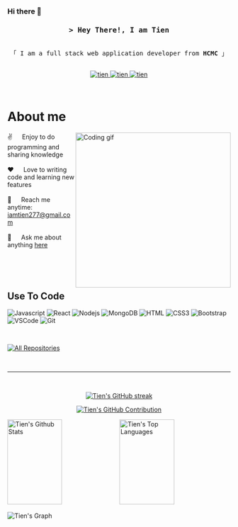 ### Hi there 👋

<!--
**kieeutienn/kieeutienn** is a ✨ _special_ ✨ repository because its `README.md` (this file) appears on your GitHub profile.

Here are some ideas to get you started:

- 🔭 I’m currently working on ...
- 🌱 I’m currently learning ...
- 👯 I’m looking to collaborate on ...
- 🤔 I’m looking for help with ...
- 💬 Ask me about ...
- 📫 How to reach me: ...
- 😄 Pronouns: ...
- ⚡ Fun fact: ...
-->

<!--
<h2 align="center">
  Welcome to Al Siam World!
  <img src="https://media.giphy.com/media/hvRJCLFzcasrR4ia7z/giphy.gif" width="28">
</h2>
-->

<!--
<p align="center">
  <a href="https://github.com/alsiam"><img src="https://readme-typing-svg.herokuapp.com/?lines=Self%20Taught%20Programmer;Front%20End%20Developer;1.5%2B%20years%20of%20coding%20experience;Always%20learning%20new%20things&center=true&width=380&height=45"></a>
</p>

 -->

<!--
<a href="https://komarev.com/ghpvc/?username=alsiam">
  <img align="right" src="https://komarev.com/ghpvc/?username=alsiam&label=Visitors&color=0e75b6&style=flat" alt="Profile visitor" />
</a>
-->



<!-- Intro  -->
<h3 align="center">
        <samp>&gt; Hey There!, I am Tien
        </samp>
</h3>


<p align="center"> 
  <samp>
    <br>
    「 I am a full stack web application developer from <b>HCMC</b> 」
    <br>
    <br>
  </samp>
</p>

<p align="center">
 <a href="https://www.linkedin.com/in/ki%E1%BB%81u-ti%C3%AAn-%C4%91%E1%BA%B7ng-0a7493273/" target="_blank">
  <img src="https://img.shields.io/badge/LinkedIn-0077B5?style=for-the-badge&logo=linkedin&logoColor=white" alt="tien"/>
 </a>
 <a href="https://www.instagram.com/kieeutienn/" target="_blank">
  <img src="https://img.shields.io/badge/Instagram-fe4164?style=for-the-badge&logo=instagram&logoColor=white" alt="tien" />
 </a> 
 <a href="https://facebook.com/dangthikieutien2001" target="_blank">
  <img src="https://img.shields.io/badge/Facebook-20BEFF?&style=for-the-badge&logo=facebook&logoColor=white" alt="tien"  />
  </a> 
</p>
<br />

<!-- About Section -->
 # About me
 
<p>
 <img align="right" width="350" src="/assets/programmer.gif" alt="Coding gif" />
  
 ✌️ &emsp; Enjoy to do programming and sharing knowledge <br/><br/>
 ❤️ &emsp; Love to writing code and learning new features<br/><br/>
 📧 &emsp; Reach me anytime: iamtien277@gmail.com<br/><br/>
 💬 &emsp; Ask me about anything [here](https://github.com/kieeutienn/kieeutieen/issues)

</p>

<br/>
<br/>
<br/>

## Use To Code

![Javascript](https://img.shields.io/badge/Javascript-F0DB4F?style=for-the-badge&labelColor=black&logo=javascript&logoColor=F0DB4F)
![React](https://img.shields.io/badge/-React-61DBFB?style=for-the-badge&labelColor=black&logo=react&logoColor=61DBFB)
![Nodejs](https://img.shields.io/badge/Nodejs-3C873A?style=for-the-badge&labelColor=black&logo=node.js&logoColor=3C873A)
![MongoDB](https://img.shields.io/badge/MongoDB-4EA94B?style=for-the-badge&logo=mongodb&logoColor=white)
![HTML](https://img.shields.io/badge/HTML5-E34F26?style=for-the-badge&logo=html5&logoColor=white)
![CSS3](https://img.shields.io/badge/CSS3-1572B6?style=for-the-badge&logo=css3&logoColor=white)
![Bootstrap](https://img.shields.io/badge/Bootstrap-563D7C?style=for-the-badge&logo=bootstrap&logoColor=white)
![VSCode](https://img.shields.io/badge/Visual_Studio-0078d7?style=for-the-badge&logo=visual%20studio&logoColor=white)
![Git](https://img.shields.io/badge/Git-F05032?style=for-the-badge&logo=git&logoColor=white)

<br/>



<p align="left">
  <a href="https://github.com/kieeutienn?tab=repositories" target="_blank"><img alt="All Repositories" title="All Repositories" src="https://img.shields.io/badge/-All%20Repos-2962FF?style=for-the-badge&logo=koding&logoColor=white"/></a>
</p>

<br/>
<hr/>
<br/>

<p align="center">
  <a href="https://github.com/kieeutienn">
    <img src="https://github-readme-streak-stats.herokuapp.com/?user=kieeutienn&theme=radical&border=7F3FBF&background=0D1117" alt="Tien's GitHub streak"/>
  </a>
</p>

<p align="center">
  <a href="https://github.com/kieeutienn">
    <img src="https://github-profile-summary-cards.vercel.app/api/cards/profile-details?username=kieeutienn&theme=radical" alt="Tien's GitHub Contribution"/>
  </a>
</p>

<a> 
    <a href="https://github.com/kieeutienn"><img alt="Tien's Github Stats" src="https://denvercoder1-github-readme-stats.vercel.app/api?username=kieeutienn&show_icons=true&count_private=true&theme=react&border_color=7F3FBF&bg_color=0D1117&title_color=F85D7F&icon_color=F8D866" height="192px" width="49.5%"/></a>
  <a href="https://github.com/kieeutienn"><img alt="Tien's Top Languages" src="https://denvercoder1-github-readme-stats.vercel.app/api/top-langs/?username=kieeutienn&langs_count=8&layout=compact&theme=react&border_color=7F3FBF&bg_color=0D1117&title_color=F85D7F&icon_color=F8D866" height="192px" width="49.5%"/></a>
  <br/>
</a>


![Tien's Graph](https://github-readme-activity-graph.vercel.app/graph?username=kieeutienn&custom_title=%20Tien's%20GitHub%20Activity%20Graph&bg_color=0D1117&color=7F3FBF&line=7F3FBF&point=7F3FBF&area_color=FFFFFF&title_color=FFFFFF&area=true)
